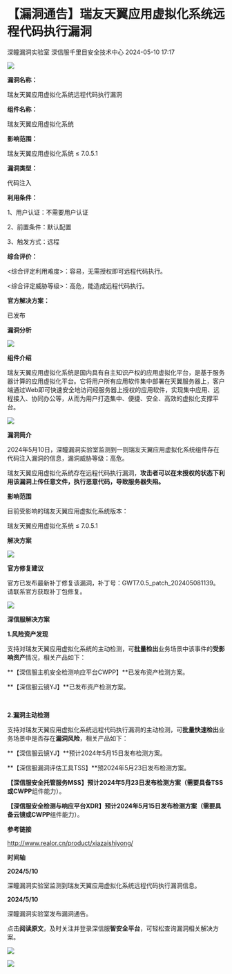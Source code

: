#  【漏洞通告】瑞友天翼应用虚拟化系统远程代码执行漏洞   
深瞳漏洞实验室  深信服千里目安全技术中心   2024-05-10 17:17  
  
![](https://mmbiz.qpic.cn/mmbiz_gif/w8NHw6tcQ5xavOQfu6oGiavGibic0qug9ja7rxno4yyW5T9ORtsVI5ZbJKJvicFthGAvJCiblXnxPYxrJNkSrFWHjDA/640?wx_fmt=gif&from=appmsg "")  
  
**漏洞名称：**  
  
瑞友天翼应用虚拟化系统远程代码执行漏洞  
  
**组件名称：**  
  
瑞友天翼应用虚拟化系统  
  
**影响范围：**  
  
瑞友天翼应用虚拟化系统 ≤ 7.0.5.1  
  
**漏洞类型：**  
  
代码注入  
  
**利用条件：**  
  
1、用户认证：不需要用户认证  
  
2、前置条件：默认配置  
  
3、触发方式：远程  
  
**综合评价：**  
  
<综合评定利用难度>：容易，无需授权即可远程代码执行。  
  
<综合评定威胁等级>：高危，能造成远程代码执行。  
  
**官方解决方案：**  
  
已发布  
  
  
  
  
**漏洞分析**  
  
![](https://mmbiz.qpic.cn/mmbiz_gif/w8NHw6tcQ5xavOQfu6oGiavGibic0qug9jaxPx7CBFzKKglJtuVoyybo5qcz9mlibic65KykMOVicscLEdEicB83tPzXg/640?wx_fmt=gif&from=appmsg "")  
  
**组件介绍**  
  
瑞友天翼应用虚拟化系统是国内具有自主知识产权的应用虚拟化平台，是基于服务器计算的应用虚拟化平台。它将用户所有应用软件集中部署在天翼服务器上，客户端通过Web即可快速安全地访问经服务器上授权的应用软件，实现集中应用、远程接入、协同办公等，从而为用户打造集中、便捷、安全、高效的虚拟化支撑平台。  
  
![](https://mmbiz.qpic.cn/mmbiz_gif/w8NHw6tcQ5xavOQfu6oGiavGibic0qug9jaxPx7CBFzKKglJtuVoyybo5qcz9mlibic65KykMOVicscLEdEicB83tPzXg/640?wx_fmt=gif&from=appmsg "")  
  
**漏洞简介**  
  
  
2024年5月10日，深瞳漏洞实验室监测到一则瑞友天翼应用虚拟化系统组件存在代码注入漏洞的信息，漏洞威胁等级：高危。  
  
瑞友天翼应用虚拟化系统存在远程代码执行漏洞，**攻击者可以在未授权的状态下利用该漏洞上传任意文件，执行恶意代码，导致服务器失陷。**  
  
  
  
**影响范围**  
  
目前受影响的瑞友天翼应用虚拟化系统版本：  
  
瑞友天翼应用虚拟化系统 ≤ 7.0.5.1  
  
  
**解决方案**  
  
![](https://mmbiz.qpic.cn/mmbiz_gif/w8NHw6tcQ5xavOQfu6oGiavGibic0qug9jaxPx7CBFzKKglJtuVoyybo5qcz9mlibic65KykMOVicscLEdEicB83tPzXg/640?wx_fmt=gif&from=appmsg "")  
  
**官方修复建议**  
  
  
官方已发布最新补丁修复该漏洞，补丁号：GWT7.0.5_patch_202405081139。请联系官方获取补丁包修复。  
  
![](https://mmbiz.qpic.cn/mmbiz_gif/w8NHw6tcQ5xavOQfu6oGiavGibic0qug9jaxPx7CBFzKKglJtuVoyybo5qcz9mlibic65KykMOVicscLEdEicB83tPzXg/640?wx_fmt=gif&from=appmsg "")  
  
**深信服解决方案**  
  
  
**1.风险资产发现**  
  
支持对瑞友天翼应用虚拟化系统的主动检测，可**批量检出**业务场景中该事件的**受影****响****资产**情况，相关产品如下：  
  
**【深信服主机安全检测响应平台CWPP】**已发布资产检测方案。  
  
**【深信服云镜YJ】**已发布资产检测方案。  
  
   
  
**2.漏洞主动检测**  
  
支持对瑞友天翼应用虚拟化系统远程代码执行漏洞的主动检测，可**批量快速检出**业务场景中是否存在**漏洞风险**，相关产品如下：  
  
**【深信服云镜YJ】**预计2024年5月15日发布检测方案。  
  
**【深信服漏洞评估工具TSS】**预2024年5月23日发布检测方案。  
  
**【深信服安全托管服务MSS】**预计2024年5月23日发布检测方案（需要具备**TSS或CWPP**组件能力）。  
  
**【深信服安全检测与响应平台XDR】**预计2024年5月15日发布检测方案（需要具备**云镜或CWPP**组件能力）。  
  
  
**参考链接**  
  
  
http://www.realor.cn/product/xiazaishiyong/  
  
  
  
**时间轴**  
  
  
  
**2024/5/10**  
  
深瞳漏洞实验室监测到瑞友天翼应用虚拟化系统远程代码执行漏洞信息。  
  
  
**2024/5/10**  
  
深瞳漏洞实验室发布漏洞通告。  
  
  
点击**阅读原文**，及时关注并登录深信服**智安全平台**，可轻松查询漏洞相关解决方案。  
  
![](https://mmbiz.qpic.cn/mmbiz_png/w8NHw6tcQ5xavOQfu6oGiavGibic0qug9jaHdhV47kaibrKrJ8s9rf8BjxWLCMc1AOQXxsncLF28WZY6RcLLE0JcVw/640?wx_fmt=png&from=appmsg "")  
  
  
![](https://mmbiz.qpic.cn/mmbiz_jpg/w8NHw6tcQ5xavOQfu6oGiavGibic0qug9jaUBiaic6jSAfudz1TSiaYbLrl6iaomlOKNicde0bNBV8jT6qneqSrbicYXAPg/640?wx_fmt=jpeg&from=appmsg "")  
  
  
